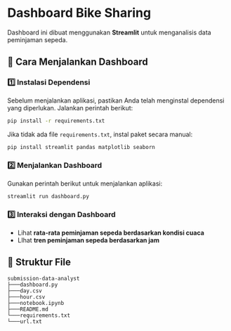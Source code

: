 # Dashboard Bike Sharing

Dashboard ini dibuat menggunakan **Streamlit** untuk menganalisis data peminjaman sepeda.

## 📌 Cara Menjalankan Dashboard

### 1️⃣ Instalasi Dependensi
Sebelum menjalankan aplikasi, pastikan Anda telah menginstal dependensi yang diperlukan. Jalankan perintah berikut:
```bash
pip install -r requirements.txt
```
Jika tidak ada file `requirements.txt`, instal paket secara manual:
```bash
pip install streamlit pandas matplotlib seaborn
```

### 2️⃣ Menjalankan Dashboard
Gunakan perintah berikut untuk menjalankan aplikasi:
```bash
streamlit run dashboard.py
```

### 3️⃣ Interaksi dengan Dashboard
- Lihat **rata-rata peminjaman sepeda berdasarkan kondisi cuaca**
- LIhat **tren peminjaman sepeda berdasarkan jam**

## 📂 Struktur File
```
submission-data-analyst
├───dashboard.py
├───day.csv
├───hour.csv
├───notebook.ipynb
├───README.md
└───requirements.txt
└───url.txt
```

